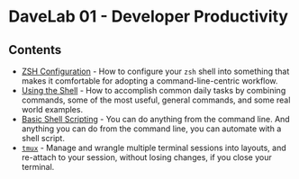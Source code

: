 # DaveLab 01 - Developer Productivity

## Contents

- [ZSH Configuration](./01_zsh-configuration/README.md) - How to configure your `zsh` shell into something that makes it comfortable for adopting a command-line-centric workflow.
- [Using the Shell](./02_using-the-shell/README.md) - How to accomplish common daily tasks by combining commands, some of the most useful, general commands, and some real world examples.
- [Basic Shell Scripting](./03_basic-shell-scripting/README.md) - You can do anything from the command line. And anything you can do from the command line, you can automate with a shell script.
- [`tmux`](./04_tmux/README.md) - Manage and wrangle multiple terminal sessions into layouts, and re-attach to your session, without losing changes, if you close your terminal.

